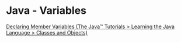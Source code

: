 # Java - Variables

[Declaring Member Variables (The Java™ Tutorials > Learning the Java Language > Classes and Objects)](https://docs.oracle.com/javase/tutorial/java/javaOO/variables.html)
